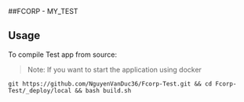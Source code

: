 ##FCORP - MY_TEST

## Usage

To compile Test app from source:

> Note: If you want to start the application using docker

```
git https://github.com/NguyenVanDuc36/Fcorp-Test.git && cd Fcorp-Test/_deploy/local && bash build.sh
```
